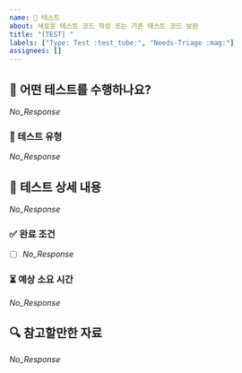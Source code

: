 ```yaml
---
name: 🧪 테스트
about: 새로운 테스트 코드 작성 또는 기존 테스트 코드 보완
title: "[TEST] "
labels: ["Type: Test :test_tube:", "Needs-Triage :mag:"]
assignees: []
---
```


## 📌 어떤 테스트를 수행하나요?

<!--
  테스트할 기능과 목적을 3줄 이내로 간결하게 설명해주세요.
  (예시) 회원 도메인에 사용되는 VO에 대해, 유효성 검증 로직 테스트를 수행한다.
-->

_No_Response_

### 🔬 테스트 유형

<!--
  테스트 진입점을 기준으로, 테스트 코드의 범위를 알려주세요.
  (예시) 단위 테스트(유효성 검증 로직), 통합 테스트(회원 VO 생성), E2E 테스트(실제 회원가입)
-->

_No_Response_

## 📜 테스트 상세 내용

<!--
  테스트 대상 기능과 테스트 항목들을 구체적으로 작성해주세요.
  (예시) 회원 이름, 이메일, 비밀번호 등 VO 별 생성 조건 테스트
  - VO 생성자에 유효하지 않은 값 전달 시 예외를 던진다.
  - 예외 타입과 메시지가 명시되어 있는지 확인
-->

_No_Response_

### ✅ 완료 조건

<!--
  어떤 상태가 되면 테스트 작업이 완료된 것으로 간주하나요?
  (예시) 회원 도메인에 대해 작성된 모든 테스트가 통과하고, 모든 VO 생성 로직에 대해 테스트 커버리지 100%를 만족한다.
-->

- [ ] _No_Response_

### ⏳ 예상 소요 시간

<!--
  예상되는 작업 소요 시간을 대략적으로 입력해주세요.
-->

_No_Response_

## 🔍 참고할만한 자료

<!--
  참고할만한 코드, 기존 테스트 사례, 관련 문서 등을 자유롭게 추가하세요.
  (예시) [단위 테스트 작성 가이드](https://...)
-->

_No_Response_
